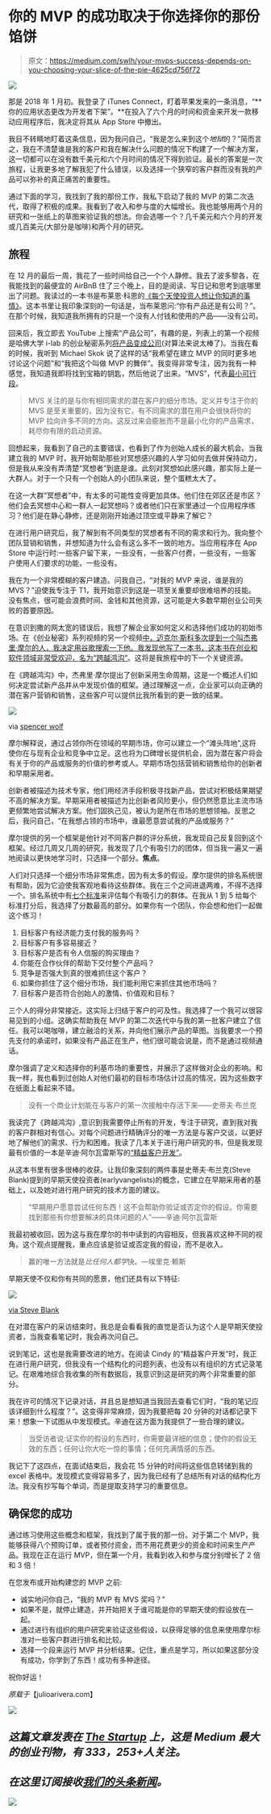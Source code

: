 # 你的 MVP 的成功取决于你选择你的那份馅饼

> 原文：<https://medium.com/swlh/your-mvps-success-depends-on-you-choosing-your-slice-of-the-pie-4625cd756f72>

![](img/b339ea1d68384e4b3ad3ef4c4dd47912.png)

那是 2018 年 1 月初。我登录了 iTunes Connect，盯着苹果发来的一条消息，“**你的应用状态更改为开发者下架”。**在投入了六个月的时间和资金来开发一款移动应用程序后，我决定将其从 App Store 中撤出。

我目不转睛地盯着这条信息，因为我问自己，“我是怎么来到这个*地狱*的？”简而言之，我在不清楚谁是我的客户和我在解决什么问题的情况下构建了一个解决方案，这一切都可以在没有数千美元和六个月时间的情况下得到验证。最长的答案是一次旅程，让我更多地了解我犯了什么错误，以及选择一个狭窄的客户群而没有我的产品可以弥补的真正痛苦的重要性。

通过下面的学习，我找到了我的那份工作，我私下启动了我的 MVP 的第二次迭代，取得了积极的成果。我看到了收入和参与度的大幅增长。我也能够用两个月的研究和一张纸上的草图来验证我的想法。你会选哪一个？几千美元和六个月的开发或几百美元(大部分是咖啡)和两个月的研究。

## 旅程

在 12 月的最后一周，我花了一些时间给自己一个个人静修。我去了波多黎各，在我能找到的最便宜的 AirBnB 住了三个晚上，目的是阅读、写日记和思考到底哪里出了问题。我读过的一本书是布莱恩·科恩的[《每个天使投资人想让你知道的事情》](https://www.amazon.com/What-Every-Angel-Investor-Wants-ebook/dp/B00BPO76XY/ref=sr_1_1?s=digital-text&ie=UTF8&qid=1527625051&sr=1-1&keywords=what+every+angel+investor+wants+you+to+know)。这本书里让我印象深刻的一句话是，当布莱恩问:“你有产品还是有公司？”。在那个时候，我知道我所拥有的只是一个没有人付钱和使用的产品——没有公司。

回来后，我立即去 YouTube 上搜索“产品公司”，有趣的是，列表上的第一个视频是哈佛大学 i-lab 的创业秘密系列[将产品变成公司](https://www.youtube.com/watch?v=092JQrye9IM)(对算法来说太棒了)。当我在看的时候，我听到 Michael Skok 说了这样的话“我希望在建立 MVP 的同时更多地讨论这个问题”和“我把这个叫做 MVP 的舞伴”。我变得非常专注，因为我有一种感觉，我知道我即将找到宝箱的钥匙，然后他说了出来。“MVS”，代表[最小可行段](http://www.startupsecrets.com/mvs)。

> MVS 关注的是与你有相同需求的潜在客户的细分市场。定义并专注于你的 MVS 是至关重要的，因为没有它，有不同需求的潜在用户会很快将你的 MVP 拉向许多不同的方向。这反过来会膨胀而不是最小化你的产品需求，耗尽你有限的启动资源。

回想起来，我看到了自己的主要错误，也看到了作为创始人成长的最大机会。当我建立我的 MVP 时，我开始帮助那些对冥想感兴趣的人学习如何去做并保持动力，但是我从来没有弄清楚“冥想者”到底是谁。此刻对冥想如此感兴趣，那实际上是一大群人。对于一个只有一个创始人的小团队来说，整个蛋糕太大了。

在这一大群“冥想者”中，有太多的可能性变得更加具体。他们住在郊区还是市区？他们会去冥想中心和一群人一起冥想吗？或者他们只在家里通过一个应用程序练习？他们是在静心静修，还是刚刚开始通过顶空或平静来了解它？

在进行用户研究后，我了解到有不同类型的冥想者有不同的需求和行为。我向整个团队营销和销售，并想知道为什么会有这么多不一致的地方。当应用程序在 App Store 中运行时:一些客户留下来，一些没有，一些客户付费，一些没有，一些客户使用人们要求的功能，一些没有。

我在为一个非常模糊的客户建造。问我自己，“对我的 MVP 来说，谁是我的 MVS？”迫使我专注于 T1，我开始意识到这是一项至关重要却很难培养的技能。没有焦点，很可能会浪费时间、金钱和其他资源，这可能是大多数早期创业公司失败的首要原因。

在意识到撒的网太宽的错误后，我想了解企业家如何定义和选择他们成功的初始市场。在《创业秘密》系列视频的另一个视频[中，迈克尔·斯科多次提到一个叫杰弗里·摩尔的人，我决定用谷歌搜索一下他。我发现他写了一本书，这本书在创业和软件领域非常受欢迎，名为](https://www.youtube.com/watch?v=rqi-n0hA4uo)[“跨越鸿沟”](https://www.amazon.com/Crossing-Chasm-3rd-Disruptive-Mainstream-ebook/dp/B00DB3D81G/)。这将是我旅程中的下一个关键资源。

在《跨越鸿沟》中，杰弗里·摩尔提出了创新采用生命周期，这是一个概述人们如何决定尝试新产品并从中发现价值的框架。通过理解这一点，企业家可以向正确的潜在客户营销和销售，这些客户可以提供比我所看到的更一致的结果。

![](img/70c0f4e545c7b9c8a6908477d3001dee.png)

via [spencer wolf](http://spencerwolf.com/new-realities-vr-ar-mr-future-design/)

摩尔解释说，通过占领你所在领域的早期市场，你可以建立一个“滩头阵地”,这将使你在与现有企业和竞争中立足。这也将为口碑增长提供机会，因为潜在客户将会有关于你的产品或服务的价值的参考或人。早期市场包括营销和销售给你的创新者和早期采用者。

创新者被描述为技术专家，他们用经济手段积极寻找新产品，尝试对积极结果期望不高的解决方案。早期采用者被描述为比创新者风险更小，但仍然愿意比主流市场更频繁地尝试解决方案。他们固执己见，被认为是所在市场的思想领袖。反思之后，我问自己，“在我想占领的市场中，谁最愿意尝试我的产品或服务？”

摩尔提供的另一个框架是他针对不同客户群的评分系统，我发现自己反复回到这个框架。经过几周又几周的研究，我发现了几个有吸引力的团体，但当我一遍又一遍地阅读以更快地学习时，只选择一个部分。**焦点**。

人们对只选择一个细分市场非常焦虑，因为有太多的假设。摩尔提供的排名系统很有帮助，因为它迫使我客观地看待这些群体。我在三个之间进退两难，不得不选择一个。排名系统中有[七个标准](http://gsl.mit.edu/media/programs/india-bms-summer-2013/materials/select_a_beachhead---trepreneurship_101.pdf)来评估每个有吸引力的群体。在我从 1 到 5 给每个标准打分后，我选择了分数最高的部分。如果你有一个团队，你会想和他们一起做这个练习！

1.  目标客户有经济能力支付我的服务吗？
2.  目标客户有多容易接近？
3.  目标客户是否有令人信服的购买理由？
4.  你能在合作伙伴的帮助下交付整个产品吗？
5.  竞争是否强大到真的很难抓住这个客户？
6.  如果你抓住了这个细分市场，我们能利用它来抓住其他市场吗？
7.  目标客户是否符合创始人的激情、价值观和目标？

三个人的得分非常接近。这实际上归结于客户的可及性。我选择了一个我可以很容易见到的小组。这确实帮助我在 MVP 的第二次迭代中与我的第一批客户建立了信任。我可以喝咖啡，建立融洽的关系，并向他们展示产品的草图。当我要求一个预先支付的承诺时，如果没有产品正在生产，他们很可能会说是，而不是通过视频通话。

摩尔强调了定义和选择你的利基市场的重要性，并展示了这样做对企业的影响。和我一样，我也看到过创始人对他们最初的目标市场估计过高的情况，因为这些数字在纸面上看起来不错。

> 没有一个商业计划能在与客户的第一次接触中存活下来——史蒂夫·布兰克

我读完了《跨越鸿沟》,意识到我需要停止所有的开发，专注于研究，直到我对我的客户群相对有信心。对每个问题进行精确评分的唯一方法是与客户交谈，以更好地了解他们的需求、行为和困难。我读了几本关于进行用户研究的书，但是我发现最有价值的一本是辛迪·阿尔瓦雷斯写的[“精益客户开发”](https://www.amazon.com/Lean-Customer-Development-Building-Customers-ebook/dp/B07582F7BB/)。

从这本书里有很多很棒的收获。让我印象深刻的两件事是史蒂夫·布兰克(Steve Blank)提到的早期天使投资者(earlyvangelists)的概念，它建立在早期采用者的基础上，以及她对进行用户研究的技术方面的建议。

> “早期用户愿意尝试任何东西！这不会帮助你验证或否定你的假设。你需要找到那些有你想要解决的具体问题的人”——辛迪·阿尔瓦雷斯

我最初被收回，因为这与我在摩尔的书中读到的内容相反，但我喜欢这种不同的视角。这个观点提醒我，重点应该是验证或否定我的假设，而不是收入。

> 赢的唯一方法就是*比任何人都学*快。—埃里克·赖斯

早期天使不仅和你有共同的愿景，他们还具有以下特征:

![](img/5a9589493db3a116bcd748eb126b445e.png)

[via Steve Blank](https://steveblank.com/2010/03/04/perfection-by-subtraction-the-minimum-feature-set/)

在对潜在客户的采访结束时，我总是会看看我的直觉是否认为这个人是早期天使投资者，当我查看笔记时，我会再次问自己。

说到笔记，这也是我需要改进的地方。在阅读 Cindy 的“精益客户开发”时，我正在进行用户研究，但我没有一个结构化的问题列表，也没有以有组织的方式记录笔记。在艰难地综合我收集的所有数据后，我意识到这是研究的两个非常重要的部分。

我在许可的情况下记录对话，并且总是想知道当我回去查看它们时，“我的笔记应该详细到什么程度？”。这变得非常麻烦，因为我要把每 20 分钟的对话都记录下来！想象一下试图从中发现模式。辛迪在这方面为我提供了一些合理的建议。

> 当受访者说:证实你的假设的东西时，你需要最详细的信息；使你的假设无效的东西；任何让你大吃一惊的事情；任何充满情感的东西。

我记下了这四点，在面试结束后，我会花 15 分钟的时间将这些信息转储到我的 excel 表格中。发现模式变得容易多了，因为我已经有了总结所有对话的结构化方法。我没有抄写每个单词，而是提取支持学习的重要信息。

## 确保您的成功

通过练习使用这些概念和框架，我找到了属于我的那一份。对于第二个 MVP，我能够获得八个预购订单，或者预付资金，而不用花费更少的资金和时间来生产产品。我现在正在运行 MVP，但在第一个月，我看到收入和参与度分别增长了 2 倍和 3 倍！

在您发布或开始构建您的 MVP 之前:

*   诚实地问你自己，“我的 MVP 有 MVS 奖吗？”
*   如果不是，就停止建造，并开始把关于谁可能是你的早期天使的假设放在一起。
*   通过进行有组织的用户研究来验证这些假设，以获得足够的信息来使用摩尔标准对一些客户群进行排名和比较。
*   选择一个段来运行 MVP 并分析结果。记住，重点是学习，所以如果这部分没有成功，你学到了东西！成功有多种途径。

祝你好运！

*原载于*【julioarivera.com】

*[![](img/308a8d84fb9b2fab43d66c117fcc4bb4.png)](https://medium.com/swlh)*

## *这篇文章发表在 [The Startup](https://medium.com/swlh) 上，这是 Medium 最大的创业刊物，有 333，253+人关注。*

## *在这里订阅接收[我们的头条新闻](http://growthsupply.com/the-startup-newsletter/)。*

*[![](img/b0164736ea17a63403e660de5dedf91a.png)](https://medium.com/swlh)*